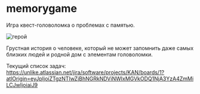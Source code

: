 # memorygame

Игра квест-головоломка о проблемах с памятью. 

![герой](https://github.com/rhena1/memorygame/assets/161596290/f52fd5d2-1a9b-48db-81a8-cbabc9d9549a)

Грустная история о человеке, который не может запомнить даже самых близких людей и родной дом с элементам головоломки.

Текущий список задач: https://unlike.atlassian.net/jira/software/projects/KAN/boards/1?atlOrigin=eyJpIjoiZTgzNTIwZjBhNGRkNDViNWIxMGVkODQ1NjA3YzA4ZmMiLCJwIjoiaiJ9
